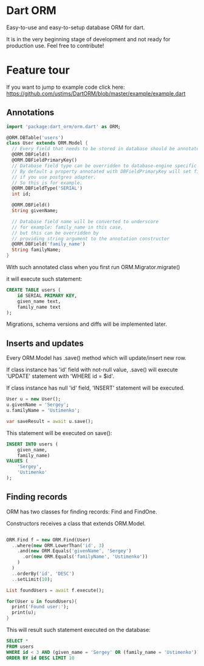 Dart ORM
========

Easy-to-use and easy-to-setup database ORM for dart.

It is in the very beginning stage of development and not ready for production use.
Feel free to contribute!

Feature tour
============

If you want to jump to example code click here: https://github.com/ustims/DartORM/blob/master/example/example.dart

Annotations
-----------

```dart
import 'package:dart_orm/orm.dart' as ORM;

@ORM.DBTable('users')
class User extends ORM.Model {
  // Every field that needs to be stored in database should be annotated with @DBField
  @ORM.DBField()
  @ORM.DBFieldPrimaryKey()
  // Database field type can be overridden to database-engine specific type
  // By default a property annotated with DBFieldPrimaryKey will set field type to SERIAL
  // if you use postgres adapter.
  // So this is for example.
  @ORM.DBFieldType('SERIAL')
  int id;

  @ORM.DBField()
  String givenName;

  // Database field name will be converted to underscore
  // for example: family_name in this case,
  // but this can be overridden by
  // providing string argument to the annotation constructor
  @ORM.DBField('family_name')
  String familyName;
}
```

With such annotated class when you first run ORM.Migrator.migrate()

it will execute such statement:

```sql
CREATE TABLE users (
    id SERIAL PRIMARY KEY,
    given_name text,
    family_name text
);
```

Migrations, schema versions and diffs will be implemented later.

Inserts and updates
-------------------

Every ORM.Model has .save() method which will update/insert new row.

If class instance has 'id' field with not-null value, .save() will execute 'UPDATE' statement with 'WHERE id = $id'.

If class instance has null 'id' field, 'INSERT' statement will be executed.

```dart
User u = new User();
u.givenName = 'Sergey';
u.familyName = 'Ustimenko';

var saveResult = await u.save();
```

This statement will be executed on save():

```sql
INSERT INTO users (
    given_name,
    family_name)
VALUES (
    'Sergey',
    'Ustimenko'
);
```

Finding records
---------------

ORM has two classes for finding records: Find and FindOne.

Constructors receives a class that extends ORM.Model.

```dart

ORM.Find f = new ORM.Find(User)
  ..where(new ORM.LowerThan('id', 3)
    .and(new ORM.Equals('givenName', 'Sergey')
      .or(new ORM.Equals('familyName', 'Ustimenko'))
    )
  )
  ..orderBy('id', 'DESC')
  ..setLimit(10);

List foundUsers = await f.execute();

for(User u in foundUsers){
  print('Found user:');
  print(u);
}
```

This will result such statement executed on the database:

```sql
SELECT *
FROM users
WHERE id < 3 AND (given_name = 'Sergey' OR (family_name = 'Ustimenko'))
ORDER BY id DESC LIMIT 10
```